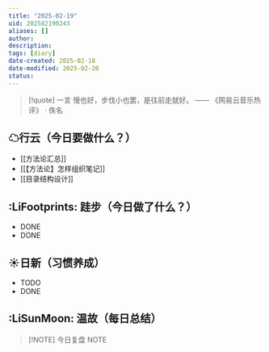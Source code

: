 ```yaml
---
title: "2025-02-19"
uid: 202502190243
aliases: []
author: 
description: 
tags: [diary]
date-created: 2025-02-18
date-modified: 2025-02-20
status: 
---
```


> [!quote] 一言
 慢也好，步伐小也罢，是往前走就好。 —— 《网易云音乐热评》 · 佚名

## ☁行云（今日要做什么？）

- [[方法论汇总]]
- [[【方法论】怎样组织笔记]]
- [[目录结构设计]]

## :LiFootprints: 跬步（今日做了什么？）

- DONE
- DONE

## ☀日新（习惯养成）

- TODO
- DONE

## :LiSunMoon: 温故（每日总结）

> [!NOTE] 今日复盘
> NOTE
